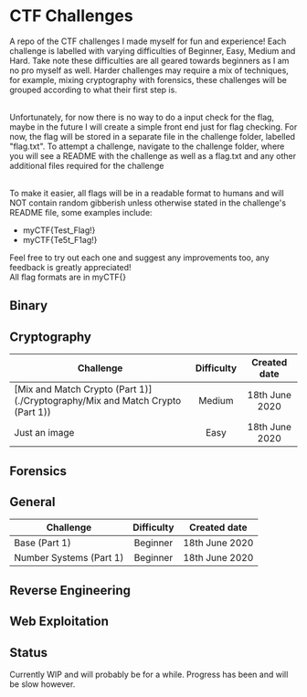 # CTF Challenges
A repo of the CTF challenges I made myself for fun and experience! Each challenge is labelled with varying difficulties of Beginner, Easy, Medium and Hard. Take note these difficulties are all geared towards beginners as I am no pro myself as well. Harder challenges may require a mix of techniques, for example, mixing cryptography with forensics, these challenges will be grouped according to what their first step is.

<br>
Unfortunately, for now there is no way to do a input check for the flag, maybe in the future I will create a simple front end just for flag checking. For now, the flag will be stored in a separate file in the challenge folder, labelled "flag.txt". 
To attempt a challenge, navigate to the challenge folder, where you will see a README with the challenge as well as a flag.txt and any other additional files required for the challenge

<br>To make it easier, all flags will be in a readable format to humans and will NOT contain random gibberish unless otherwise stated in the challenge's README file, some examples include:
- myCTF{Test_Flag!}
- myCTF{Te5t_F1ag!}

Feel free to try out each one and suggest any improvements too, any feedback is greatly appreciated!<br>
All flag formats are in myCTF{}

## Binary

## Cryptography
| Challenge                 | Difficulty    | Created date   |
| --------------------------|:-------------:| :-------------:|
|[Mix and Match Crypto (Part 1)](./Cryptography/Mix and Match Crypto (Part 1))| Medium      |18th June 2020  |
|Just an image|Easy|18th June 2020|
 
## Forensics

## General
| Challenge                 | Difficulty    | Created date   |
| --------------------------|:-------------:| :-------------:|
| Base (Part 1)             | Beginner      |18th June 2020  |
| Number Systems (Part 1)   | Beginner      |18th June 2020  |

 
## Reverse Engineering

## Web Exploitation


## Status
Currently WIP and will probably be for a while. Progress has been and will be slow however.